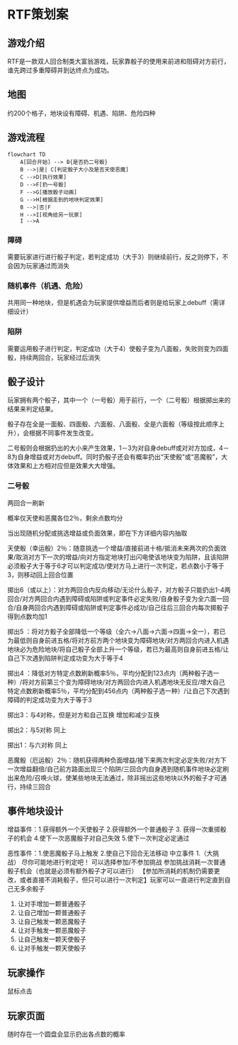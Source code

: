 # RTF策划案

## 游戏介绍

RTF是一款双人回合制类大富翁游戏，玩家靠骰子的使用来前进和阻碍对方前行，谁先跨过多重障碍并到达终点为成功。

## 地图

约200个格子，地块设有障碍、机遇、陷阱、危险四种

## 游戏流程

```mermaid
flowchart TD
    A[回合开始] --> B{是否扔二号骰}
    B -->|是| C[判定骰子大小及是否天使恶魔]
    C -->D[执行效果]
    D -->F[扔一号骰]
    F -->G[播放骰子动画]
    G -->H[根据走到的地块判定效果]
    B -->|否|F
    H -->I[视角给另一玩家]
    I -->A
```

### 障碍

需要玩家进行进行骰子判定，若判定成功（大于3）则继续前行，反之则停下，不会因为玩家通过而消失

### 随机事件（机遇、危险）

共用同一种地块，但是机遇会为玩家提供增益而后者则是给玩家上debuff（需详细设计）

### 陷阱

需要运用骰子进行判定，判定成功（大于4）使骰子变为八面骰，失败则变为四面骰，持续两回合，玩家经过后消失

## 骰子设计

玩家拥有两个骰子，其中一个（一号骰）用于前行，一个（二号骰）根据掷出来的结果来判定结果。

骰子存在全是一面骰、四面骰、六面骰、八面骰、全是六面骰（等级按此顺序上升），会根据不同事件发生改变。

二号骰则会根据扔出的大小来产生效果，1－3为对自身debuff或对对方加成，4－8为自身增益或对方debuff。同时扔骰子还会有概率扔出“天使骰”或“恶魔骰”，大体效果和上方相对应但是效果大大增强。  

### 二号骰

两回合一刷新  

概率仅天使和恶魔各位2％，剩余点数均分  

当出现随机分配或挑选增益或负面效果，即在下方详细内容内抽取  

天使骰（幸运骰）2％：随意挑选一个增益/直接前进十格/抵消未来两次的负面效果/取消对方下一次的增益/向对方指定地块打出闪电使该地块变为陷阱，且该陷阱必须骰子大于等于6才可以判定成功/使对方马上进行一次判定，若点数小于等于3，则移动回上回合位置   

掷出6（或以上）：对方两回合内反向移动/无论什么骰子，对方骰子只能扔出1-4两回合/对方两回合内遇到障碍或陷阱或判定事件必定失败/自身骰子变为全六面一回合/自身两回合内遇到障碍或陷阱或判定事件必成功/自己往后三回合内每次掷骰子得到点数均加1  

掷出5 ：将对方骰子全部降低一个等级（全六→八面→六面→四面→全一），若已为最低则自身前进五格/将对方前方两个地块变为障碍地块/对方两回合内进入机遇地块必为危险地块/将自己骰子全部上升一个等级，若已为最高则自身前进五格/让自己下次遇到陷阱判定成功变为大于等于4  

掷出4 ：降低对方特定点数刷新概率5％，平均分配到123点内（两种骰子选一种）/将对方前第三个变为障碍地块/对方两回合内进入机遇地块无反应/增大自己特定点数刷新概率5％，平均分配到456点内（两种骰子选一种）/让自己下次遇到障碍的判定成功变为大于等于3  

掷出3：与4对称，但是对方和自己互换 增加和减少互换  

掷出2：与5对称 同上  

掷出1：与六对称 同上  

恶魔骰（厄运骰）2％：随机获得两种负面增益/接下来两次判定必定失败/对方下一次增益翻倍/自己前方路面出现三个陷阱/三回合内自身遇到随机事件地块必定刷出来危险/召唤火球，使某些地块无法通过，除非摇出这些地块以外的骰子才可通行，持续三回合    

## 事件地块设计

增益事件：1.获得额外一个天使骰子 2.获得额外一个普通骰子 3. 获得一次重掷骰子的机会
4.使下一次恶魔骰子对自己失效  5.使下一次判定必定通过

恶性事件：1.使恶魔骰子马上触发 2.使自己下回合无法移动 
中立事件 1.（大挑战） 尽你可能地进行判定吧！ 可以选择参加/不参加挑战 参加挑战消耗一次普通骰子机会（也就是必须有额外骰子才可以进行） 【参加所消耗的机制仍需要更改，或者直接不消耗骰子，但只可以进行一次判定】玩家可以一直进行判定直到自己无多余骰子
1.	让对手增加一颗普通骰子
2.	让自己增加一颗普通骰子
3.	让自己触发一颗恶魔骰子
4.	让对手触发一颗恶魔骰子
5.	让自己触发一颗天使骰子
6.	让对手触发一颗天使骰子

## 玩家操作

鼠标点击

## 玩家页面

随时存在一个圆盘会显示扔出各点数的概率
